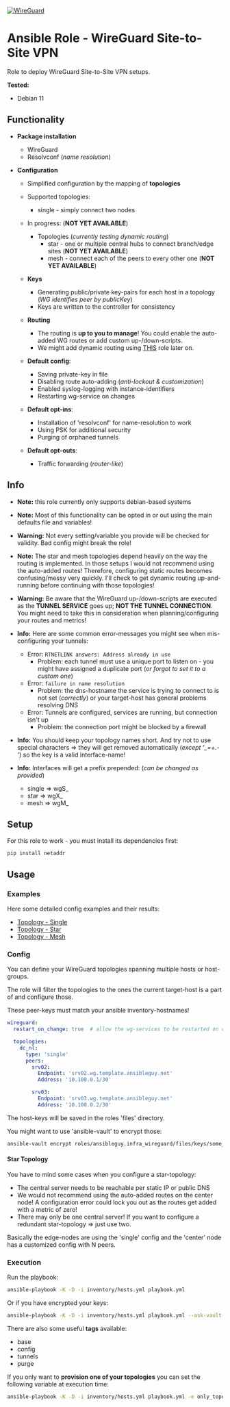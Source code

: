 [![WireGuard](https://www.wireguard.com/img/wireguard.svg)](https://www.wireguard.com)

# Ansible Role - WireGuard Site-to-Site VPN

Role to deploy WireGuard Site-to-Site VPN setups.

**Tested:**
* Debian 11

## Functionality

* **Package installation**
  * WireGuard
  * Resolvconf (_name resolution_)


* **Configuration**
  * Simplified configuration by the mapping of **topologies**
  * Supported topologies:
    * single - simply connect two nodes
  * In progress:  (**NOT YET AVAILABLE**)
    * Topologies (*currently testing dynamic routing*)
       * star - one or multiple central hubs to connect branch/edge sites (**NOT YET AVAILABLE**)
       * mesh - connect each of the peers to every other one (**NOT YET AVAILABLE**)
  * **Keys**
    * Generating public/private key-pairs for each host in a topology (*WG identifies peer by publicKey*)
    * Keys are written to the controller for consistency
  * **Routing**
    * The routing is **up to you to manage**! You could enable the auto-added WG routes or add custom up-/down-scripts.
    * We might add dynamic routing using [THIS](https://github.com/ansibleguy/infra_dynamic_routing) role later on.


  * **Default config**:
    * Saving private-key in file
    * Disabling route auto-adding (*anti-lockout & customization*)
    * Enabled syslog-logging with instance-identifiers
    * Restarting wg-service on changes
 

  * **Default opt-ins**:
    * Installation of 'resolvconf' for name-resolution to work
    * Using PSK for additional security
    * Purging of orphaned tunnels


  * **Default opt-outs**:
    * Traffic forwarding (*router-like*)


## Info

* **Note:** this role currently only supports debian-based systems


* **Note:** Most of this functionality can be opted in or out using the main defaults file and variables!


* **Warning:** Not every setting/variable you provide will be checked for validity. Bad config might break the role!


* **Note:** The star and mesh topologies depend heavily on the way the routing is implemented.
In those setups I would not recommend using the auto-added routes!
Therefore, configuring static routes becomes confusing/messy very quickly.
I'll check to get dynamic routing up-and-running before continuing with those topologies!


* **Warning:** Be aware that the WireGuard up-/down-scripts are executed as the **TUNNEL SERVICE** goes up; **NOT THE TUNNEL CONNECTION**.
You might need to take this in consideration when planning/configuring your routes and metrics!


* **Info:** Here are some common error-messages you might see when mis-configuring your tunnels:
  * Error: ```RTNETLINK answers: Address already in use```
    * Problem: each tunnel must use a unique port to listen on - you might have assigned a duplicate port (*or forgot to set it to a custom one*)
  * Error: ```failure in name resolution```
    * Problem: the dns-hostname the service is trying to connect to is not set (*correctly*) or your target-host has general problems resolving DNS
  * Error: Tunnels are configured, services are running, but connection isn't up
    * Problem: the connection port might be blocked by a firewall


* **Info:** You should keep your topology names short. And try not to use special characters => they will get removed automatically (*except '_=+.-'*) so the key is a valid interface-name!


* **Info:** Interfaces will get a prefix prepended: (*can be changed as provided*)
  * single => wgS_
  * star => wgX_
  * mesh => wgM_


## Setup

For this role to work - you must install its dependencies first:

```
pip install netaddr
```

## Usage

### Examples

Here some detailed config examples and their results:

* [Topology - Single](https://github.com/ansibleguy/infra_wireguard/blob/stable/ExampleSingle.md)
* [Topology - Star](https://github.com/ansibleguy/infra_wireguard/blob/stable/ExampleStar.md)
* [Topology - Mesh](https://github.com/ansibleguy/infra_wireguard/blob/stable/ExampleMesh.md)


### Config

You can define your WireGuard topologies spanning multiple hosts or host-groups.

The role will filter the topologies to the ones the current target-host is a part of and configure those.

These peer-keys must match your ansible inventory-hostnames!

```yaml
wireguard:
  restart_on_change: true  # allow the wg-services to be restarted on changes

  topologies:
    dc_nl:
      type: 'single'
      peers:
        srv02:
          Endpoint: 'srv02.wg.template.ansibleguy.net'
          Address: '10.100.0.1/30'

        srv03:
          Endpoint: 'srv03.wg.template.ansibleguy.net'
          Address: '10.100.0.2/30'
```

The host-keys will be saved in the roles 'files' directory.

You might want to use 'ansible-vault' to encrypt those:
```bash
ansible-vault encrypt roles/ansibleguy.infra_wireguard/files/keys/some_file.key
```

#### Star Topology

You have to mind some cases when you configure a star-topology:

* The central server needs to be reachable per static IP or public DNS
* We would not recommend using the auto-added routes on the center node! A configuration error could lock you out as the routes get added with a metric of zero!
* There may only be one central server! If you want to configure a redundant star-topology => just use two.

Basically the edge-nodes are using the 'single' config and the 'center' node has a customized config with N peers.

### Execution

Run the playbook:
```bash
ansible-playbook -K -D -i inventory/hosts.yml playbook.yml
```

Or if you have encrypted your keys:

```bash
ansible-playbook -K -D -i inventory/hosts.yml playbook.yml --ask-vault-pass
```

There are also some useful **tags** available:
* base
* config
* tunnels
* purge

If you only want to **provision one of your topologies** you can set the following variable at execution time:

```bash
ansible-playbook -K -D -i inventory/hosts.yml playbook.yml -e only_topo=TOPOLOGY_KEY
```
